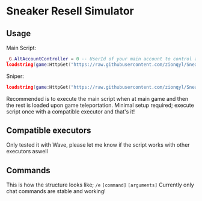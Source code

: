 # Sneaker Resell Simulator

## Usage

Main Script:
```lua
_G.AltAccountController = 0 -- UserId of your main account to control alt accounts
loadstring(game:HttpGet("https://raw.githubusercontent.com/zionqyl/Sneaker/main/Latest.lua"))()
```
Sniper:
```lua
loadstring(game:HttpGet("https://raw.githubusercontent.com/zionqyl/Sneaker/main/Sniper.lua"))()
```
Recommended is to execute the main script when at main game and then the rest is loaded upon game teleportation.
Minimal setup required; execute script once with a compatible executor and that's it!

## Compatible executors

Only tested it with Wave, please let me know if the script works with other executors aswell

## Commands

This is how the structure looks like; `/e` `[command]` `[arguments]`
Currently only chat commands are stable and working!

